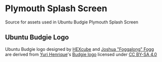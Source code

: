 Plymouth Splash Screen
======================
Source for assets used in Ubuntu Budgie Plymouth Splash Screen

Ubuntu Budgie Logo
-----------------
Ubuntu Budgie logo designed by [HEXcube][hexcube] and [Joshua "Foggalong" Fogg][foggalong] are derived from [Yuri Henrique][yurihenriq]'s [Budgie logo][budgie-original] licensed under [CC BY-SA 4.0][CC-BY-SA4]


[hexcube]: https://hexcube.deviantart.com "HEXcube's DeviantArt page"
[foggalong]: https://github.com/Foggalong "Joshua Fogg's GitHub page"
[yurihenriq]: https://yurihenriq.deviantart.com "Yuri Henrique's DeviantArt page"

[budgie-original]: https://www.dropbox.com/sh/tbk1qozkzdh2642/AABKy_vIDPC4Oas_7sVKzYm7a/BudgieV3/budgie2.svg "Original Budgie logo on Yuri Henrique's Dropbox"

[CC-BY-SA4]: https://creativecommons.org/licenses/by-sa/4.0/ "More info on CC BY-SA 4.0"


